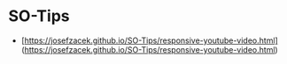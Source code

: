 # SO-Tips


- [https://josefzacek.github.io/SO-Tips/responsive-youtube-video.html] (https://josefzacek.github.io/SO-Tips/responsive-youtube-video.html)
